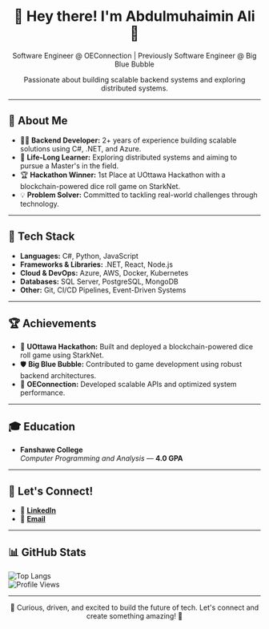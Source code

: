 <h1 align="center">🚀 Hey there! I'm Abdulmuhaimin Ali 👋</h1>
<p align="center">Software Engineer @ OEConnection | Previously Software Engineer @ Big Blue Bubble</p>
<p align="center">Passionate about building scalable backend systems and exploring distributed systems.</p>

---

## 🌱 About Me

- 🧑‍💻 **Backend Developer:** 2+ years of experience building scalable solutions using C#, .NET, and Azure.  
- 📖 **Life-Long Learner:** Exploring distributed systems and aiming to pursue a Master's in the field.  
- 🏆 **Hackathon Winner:** 1st Place at UOttawa Hackathon with a blockchain-powered dice roll game on StarkNet.  
- 💡 **Problem Solver:** Committed to tackling real-world challenges through technology.  

---

## 🧰 Tech Stack

- **Languages:** C#, Python, JavaScript  
- **Frameworks & Libraries:** .NET, React, Node.js  
- **Cloud & DevOps:** Azure, AWS, Docker, Kubernetes  
- **Databases:** SQL Server, PostgreSQL, MongoDB  
- **Other:** Git, CI/CD Pipelines, Event-Driven Systems  

---

## 🏆 Achievements

- 🥇 **UOttawa Hackathon:** Built and deployed a blockchain-powered dice roll game using StarkNet.  
- 🛡️ **Big Blue Bubble:** Contributed to game development using robust backend architectures.  
- 🚀 **OEConnection:** Developed scalable APIs and optimized system performance.  

---

## 🎓 Education

- **Fanshawe College**  
  *Computer Programming and Analysis* — **4.0 GPA**  

---

## 💬 Let's Connect!

- 💼 **[LinkedIn](https://www.linkedin.com/in/abdulmuhaimin-ali/)**  
- 📧 **[Email](mailto:a_ali217595@fanshaweonline.ca)**  

---

## 📊 GitHub Stats

![Top Langs](https://github-readme-stats.vercel.app/api/top-langs/?username=Abdulmuhaimin-Ali&layout=compact&theme=transparent)  
![Profile Views](https://komarev.com/ghpvc/?username=Abdulmuhaimin-Ali&color=blue&style=flat)  

---

<p align="center">🌟 Curious, driven, and excited to build the future of tech. Let's connect and create something amazing! 🚀</p>
